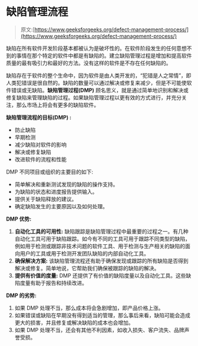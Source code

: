 # 缺陷管理流程

> 原文:[https://www.geeksforgeeks.org/defect-management-process/](https://www.geeksforgeeks.org/defect-management-process/)

缺陷在所有软件开发阶段基本都被认为是破坏性的。在软件阶段发生的任何意想不到的事情在那个特定的软件中都是有缺陷的。建立缺陷管理过程是增加和提高软件质量的最有吸引力和最好的方法。没有这样的软件是不存在任何缺陷的。

缺陷存在于软件的整个生命中，因为软件是由人类开发的，“犯错是人之常情”，即人类犯错误是很自然的。缺陷的数量可以通过解决或修复来减少，但是不可能使软件错误或无缺陷。**缺陷管理过程(DMP)** 顾名思义，就是通过简单地识别和解决或修复缺陷来管理缺陷的过程。如果缺陷管理过程以更有效的方式进行，并充分关注，那么市场上将会有更多的缺陷软件。

**缺陷管理流程的目标(DMP) :**

*   防止缺陷
*   早期检测
*   减少缺陷对软件的影响
*   解决或修复缺陷
*   改进软件的流程和性能

DMP 不同项目或组织的主要目的如下:

*   简单解决和重新测试发现的缺陷的操作支持。
*   为缺陷的状态和进度报告提供输入。
*   提供关于缺陷释放的建议。
*   确定缺陷发生的主要原因以及如何处理。

**DMP 优势:**

1.  **自动化工具的可用性:**
    缺陷跟踪是缺陷管理过程中最重要的过程之一。有几种自动化工具可用于缺陷跟踪。如今有不同的工具可用于跟踪不同类型的缺陷，例如用于检测或跟踪非技术问题的软件工具、用于检测与生产相关的缺陷的面向用户的工具或用于检测开发团队缺陷的内部自动化工具。
2.  **确保解决方案:**
    该缺陷管理流程还有助于确保发现或跟踪的所有缺陷是否得到解决或修复。简单地说，它帮助我们确保被跟踪的缺陷的解决。
3.  **提供有价值的度量:**
    DMP 还提供了有价值的缺陷度量以及自动化工具。这些缺陷度量有助于报告和持续改进。

**DMP 的劣势:**

1.  如果 DMP 处理不当，那么成本将会急剧增加，即产品价格上涨。
2.  如果错误或缺陷在早期没有得到适当的管理，那么事后来看，缺陷可能会造成更大的损害，并且修复或解决缺陷的成本也会增加。
3.  如果 DMP 处理不当，还会有其他不利因素，如收入损失、客户流失、品牌声誉受损。